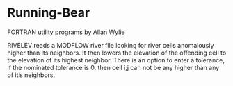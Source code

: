 # Running-Bear

FORTRAN utility programs by
Allan Wylie

RIVELEV reads a MODFLOW river file looking for river cells
anomalously higher than its neighbors. It then lowers the elevation of the
offending cell to the elevation of its highest neighbor. There is an option to
enter a tolerance, if the nominated tolerance is 0, then cell i,j can not be
any higher than any of it’s neighbors. 

